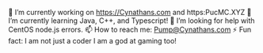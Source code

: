 🔭 I’m currently working on  https://Cynathans.com and https:PucMC.XYZ
🌱 I’m currently learning Java, C++, and Typescript!
🤔 I’m looking for help with CentOS node.js errors.
📫 How to reach me: Pump@Cynathans.com
⚡ Fun fact: I am not just a coder I am a god at gaming too!

